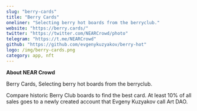 ```yaml
---
slug: "berry-cards"
title: "Berry Cards"
oneliner: "Selecting berry hot boards from the berryclub."
website: "https://berry.cards/"
twitter: "https://twitter.com/NEARCrowd/photo"
telegram: "https://t.me/NEARCrowd"
github: "https://github.com/evgenykuzyakov/berry-hot"
logo: /img/berry-cards.png
category: app, nft
---
```


<b>About NEAR Crowd</b>

Berry Cards, Selecting berry hot boards from the berryclub.

Compare historic Berry Club boards to find the best card. At least 10% of all sales goes to a newly created account that Evgeny Kuzyakov call Art DAO.
